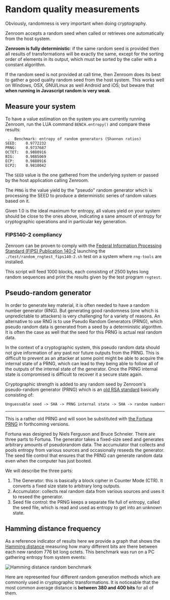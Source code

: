 # Random quality measurements

Obviously, randomness is very important when doing cryptography.

Zenroom accepts a random seed when called or retrieves one
automatically from the host system.

**Zenroom is fully deterministic**: if the same random seed is
provided then all results of transformations will be exactly the same,
except for the sorting order of elements in its output, which must be
sorted by the caller with a constant algorithm.

If the random seed is not provided at call time, then Zenroom does its
best to gather a good quality random seed from the host system. This
works well on Windows, OSX, GNU/Linux as well Android and iOS; but
beware that **when running in Javascript random is very weak**.

## Measure your system

To have a value estimation on the system you are currently running
Zenroom, run the LUA command `BENCH.entropy()` and compare these
results:

```
 .  Benchmark: entropy of random generators (Shannon ratios)
SEED: 	 0.9772232
PRNG: 	 0.9737687
OCTET: 	 0.9880916
BIG:   	 0.9885069
ECP:   	 0.9880916
ECP2:  	 0.9810042
```

The `SEED` value is the one gathered from the underlying system or
passed by the host application calling Zenroom.

The `PRNG` is the value yield by the "pseudo" random generator which
is processing the SEED to produce a deterministic series of random
values based on it.

Given 1.0 is the ideal maximum for entropy, all values yield on your
system should be close to the ones above, indicating a sane amount of
entropy for cryptographic operations and in particular key generation.

### FIPS140-2 compliancy

Zenroom can be proven to comply with the [Federal Information
Processing Standard (FIPS) Publication
140-2](https://en.wikipedia.org/wiki/FIPS_140-2) launching the
`./test/random_rngtest_fips140-2.sh` test on a system where
`rng-tools` are installed.

This script will feed 1000 blocks, each consisting of 2500 bytes long
random sequences and print the results given by the test program
`rngtest`.

## Pseudo-random generator

In order to generate key material, it is often needed to have a random
number generator (RNG). But generating good randomness (one which is
unpredictable to attackers) is very challenging for a variety of reasons.
An alternative to use RNG is to use Pseudo Random Generators (PRNG), which
pseudo random data is generated from a seed by a deterministic algorithm.
It is often the case as well that the seed for this PRNG is actual real
random data.

In the context of a cryptographic system, this pseudo random data should not
give information of any past nor future outputs from the PRNG. This is
difficult to prevent as an attacker at some point might be able to acquire
the internal state of a PRNG, which can lead to they being able to
follow all of the outputs of the internal state of the generator. Once
the PRNG internal state is compromised is difficult to recover it a
secure state again.

Cryptographic strength is added to any random seed by Zenroom's
pseudo-random generator (PRNG) which is an [old RSA
standard](ftp://ftp.rsasecurity.com/pub/pdfs/bull-1.pdf) basically
consisting of:

```txt
Unguessable seed -> SHA -> PRNG internal state -> SHA -> random numbers
```
-----

This is a rather old PRNG and will soon be substituted with [the
Fortuna PRNG](https://en.wikipedia.org/wiki/Fortuna_(PRNG)) in
forthcoming versions.

Fortuna was designed by Niels Ferguson and Bruce Schneier. There are
three parts to Fortuna. The generator takes a fixed-size seed and
generates arbitrary amounts of pseudorandom data. The accumulator that
collects and pools entropy from various sources and occasionally reseeds
the generator. The seed file control that ensures that the PRNG can
generate random data even when the computer has just booted.

We will describe the three parts:

1. The Generator: this is basically a block cipher in Counter Mode (CTR).
   It converts a fixed size state to arbitrary long outputs.
2. Accumulator: collects real random data from various sources and uses it
   to reseed the generator.
3. Seed file control: the PRNG keeps a separate file full of entropy,
   called the seed file, which is read and used as entropy to get into an
   unknown state.

## Hamming distance frequency

As a reference indicator of results here we provide a graph that shows
the [Hamming distance](https://en.wikipedia.org/wiki/Hamming_distance)
measuring how many different bits are there between each new random
776 bit long octets. This benchmark was run on a PC gathering entropy
from system events:

![Hamming distance random benchmark](img/random_hamming_gnuplot.png)

Here are represented four different random generation methods which
are commonly used in cryptographic transformations. It is noticeable
that the most common average distance is **between 380 and 400 bits**
for all of them.
